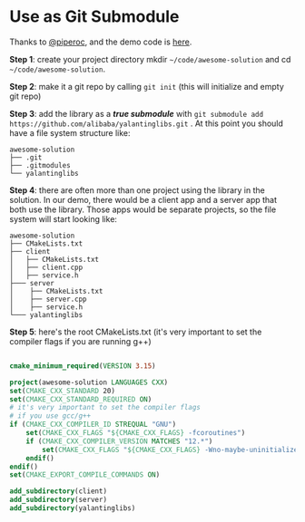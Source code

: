 # Use as Git Submodule

Thanks to [@piperoc](https://github.com/piperoc), and the demo code is [here](https://github.com/PikachuHyA/yalantinglibs_as_submodule_demo).


**Step 1**: create your project directory mkdir `~/code/awesome-solution` and cd `~/code/awesome-solution`.

**Step 2**: make it a git repo by calling `git init` (this will initialize and empty git repo)

**Step 3**: add the library as a ***true submodule*** with  `git submodule add https://github.com/alibaba/yalantinglibs.git` .
At this point you should have a file system structure like:

```
awesome-solution
├── .git
├── .gitmodules
└── yalantinglibs
```


**Step 4**: there are often more than one project using the library in the solution. In our demo, there would be a client app and a server app that both use the library. Those apps would be separate projects, so the file system will start looking like:


```
awesome-solution
├── CMakeLists.txt
├── client
│   ├── CMakeLists.txt
│   ├── client.cpp
│   ├── service.h
├─── server
│    ├── CMakeLists.txt
│    ├── server.cpp
│    ├── service.h
└─── yalantinglibs
```

**Step 5**: here's the root CMakeLists.txt (it's very important to set the compiler flags if you are running g++)


```cmake

cmake_minimum_required(VERSION 3.15)

project(awesome-solution LANGUAGES CXX)
set(CMAKE_CXX_STANDARD 20)
set(CMAKE_CXX_STANDARD_REQUIRED ON)
# it's very important to set the compiler flags
# if you use gcc/g++
if (CMAKE_CXX_COMPILER_ID STREQUAL "GNU")
    set(CMAKE_CXX_FLAGS "${CMAKE_CXX_FLAGS} -fcoroutines")
    if (CMAKE_CXX_COMPILER_VERSION MATCHES "12.*")
        set(CMAKE_CXX_FLAGS "${CMAKE_CXX_FLAGS} -Wno-maybe-uninitialized")
    endif()
endif()
set(CMAKE_EXPORT_COMPILE_COMMANDS ON)

add_subdirectory(client)
add_subdirectory(server)
add_subdirectory(yalantinglibs)

```
